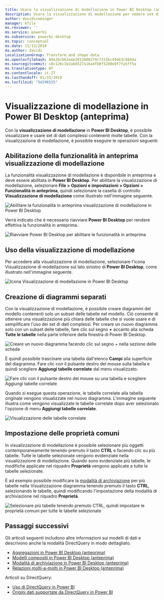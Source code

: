 ```yaml
---
title: Usare la visualizzazione di modellazione in Power BI Desktop (anteprima)
description: Usare la visualizzazione di modellazione per vedere set di dati complessi in formato visivo in Power BI Desktop
author: davidiseminger
manager: kfile
ms.reviewer: ''
ms.service: powerbi
ms.subservice: powerbi-desktop
ms.topic: conceptual
ms.date: 11/13/2018
ms.author: davidi
LocalizationGroup: Transform and shape data
ms.openlocfilehash: 84e2bc663a4e3912608279c7315bc494b3c9844a
ms.sourcegitcommit: c8c126c1b2ab4527a16a4fb8f5208e0f7fa5ff5a
ms.translationtype: HT
ms.contentlocale: it-IT
ms.lasthandoff: 01/15/2019
ms.locfileid: "54296525"
---
```

# <a name="modeling-view-in-power-bi-desktop-preview"></a>Visualizzazione di modellazione in Power BI Desktop (anteprima)

Con la **visualizzazione di modellazione** in **Power BI Desktop**, è possibile visualizzare e usare set di dati complessi contenenti molte tabelle. Con la visualizzazione di modellazione, è possibile eseguire le operazioni seguenti:


## <a name="enabling-the-modeling-view-preview-feature"></a>Abilitazione della funzionalità in anteprima visualizzazione di modellazione

La funzionalità visualizzazione di modellazione è disponibile in anteprima e deve essere abilitata in **Power BI Desktop**. Per abilitare la visualizzazione di modellazione, selezionare **File > Opzioni e impostazioni > Opzioni > Funzionalità in anteprima**, quindi selezionare la casella di controllo **Visualizzazione di modellazione** come illustrato nell'immagine seguente.

![Abilitare la funzionalità in anteprima visualizzazione di modellazione in Power BI Desktop](media/desktop-modeling-view/modeling-view_01.png)

Verrà indicato che è necessario riavviare **Power BI Desktop** per rendere effettiva la funzionalità in anteprima. 

![Riavviare Power BI Desktop per abilitare le funzionalità in anteprima](media/desktop-modeling-view/modeling-view_01b.png)

## <a name="using-modeling-view"></a>Uso della visualizzazione di modellazione

Per accedere alla visualizzazione di modellazione, selezionare l'icona Visualizzazione di modellazione sul lato sinistro di **Power BI Desktop**, come illustrato nell'immagine seguente.

![Icona Visualizzazione di modellazione in Power BI Desktop](media/desktop-modeling-view/modeling-view_02.png)

## <a name="creating-separate-diagrams"></a>Creazione di diagrammi separati

Con la visualizzazione di modellazione, è possibile creare diagrammi del modello contenenti solo un subset delle tabelle nel modello. Ciò consente di ottenere una visualizzazione più chiara delle tabelle che si vuole usare e di semplificare l'uso dei set di dati complessi. Per creare un nuovo diagramma solo con un subset delle tabelle, fare clic sul segno **+** accanto alla scheda **Tutte le tabelle** nella parte inferiore della finestra di Power BI Desktop.

![Creare un nuovo diagramma facendo clic sul segno + nella sezione delle schede](media/desktop-modeling-view/modeling-view_03.png)

È quindi possibile trascinare una tabella dall'elenco **Campi** alla superficie del diagramma. Fare clic con il pulsante destro del mouse sulla tabella e quindi scegliere **Aggiungi tabelle correlate** dal menu visualizzato.

![Fare clic con il pulsante destro del mouse su una tabella e scegliere Aggiungi tabelle correlate](media/desktop-modeling-view/modeling-view_04.png)

Quando si esegue questa operazione, le tabelle correlate alla tabella originale vengono visualizzate nel nuovo diagramma. L'immagine seguente illustra come vengono visualizzate le tabelle correlate dopo aver selezionato l'opzione di menu **Aggiungi tabelle correlate**.

![Visualizzazione delle tabelle correlate](media/desktop-modeling-view/modeling-view_05.png)

## <a name="setting-common-properties"></a>Impostazione delle proprietà comuni

In visualizzazione di modellazione è possibile selezionare più oggetti contemporaneamente tenendo premuto il tasto **CTRL** e facendo clic su più tabelle. Tutte le tabelle selezionate vengono evidenziate nella visualizzazione di modellazione. Quando sono evidenziate più tabelle, le modifiche applicate nel riquadro **Proprietà** vengono applicate a tutte le tabelle selezionate.

È ad esempio possibile modificare la [modalità di archiviazione](desktop-storage-mode.md) per più tabelle nella Visualizzazione diagramma tenendo premuto il tasto **CTRL**, selezionando le tabelle, quindi modificando l'impostazione della modalità di archiviazione nel riquadro **Proprietà**.

![Selezionare più tabelle tenendo premuto CTRL, quindi impostare le proprietà comuni per tutte le tabelle selezionate](media/desktop-modeling-view/modeling-view_06.png)


## <a name="next-steps"></a>Passaggi successivi

Gli articoli seguenti includono altre informazioni sui modelli di dati e descrivono anche la modalità DirectQuery in modo dettagliato.

* [Aggregazioni in Power BI Desktop (anteprima)](desktop-aggregations.md)
* [Modelli compositi in Power BI Desktop (anteprima)](desktop-composite-models.md)
* [Modalità di archiviazione in Power BI Desktop (anteprima)](desktop-storage-mode.md)
* [Relazioni molti-a-molti in Power BI Desktop (anteprima)](desktop-many-to-many-relationships.md)


Articoli su DirectQuery:

* [Uso di DirectQuery in Power BI](desktop-directquery-about.md)
* [Origini dati supportate da DirectQuery in Power BI](desktop-directquery-data-sources.md)
